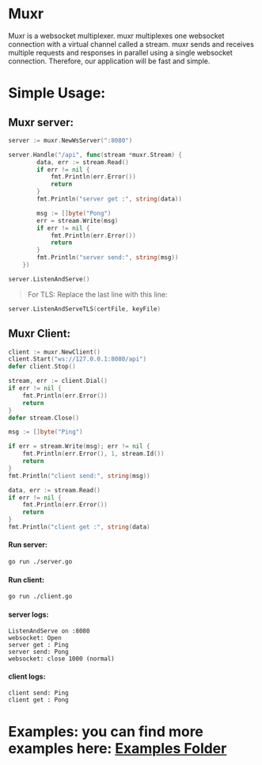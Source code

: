 # Muxr

Muxr is a websocket multiplexer. muxr multiplexes one websocket connection with a virtual channel called a stream. muxr sends and receives multiple requests and responses in parallel using a single websocket connection. Therefore, our application will be fast and simple.

# Simple Usage:

## Muxr server:

```go
server := muxr.NewWsServer(":8080")

server.Handle("/api", func(stream *muxr.Stream) {
        data, err := stream.Read()
        if err != nil {
            fmt.Println(err.Error())
            return
        }
        fmt.Println("server get :", string(data))

		msg := []byte("Pong")
        err = stream.Write(msg)
        if err != nil {
            fmt.Println(err.Error())
            return
        }
        fmt.Println("server send:", string(msg))
	})

server.ListenAndServe()
```
> For TLS: Replace the last line with this line:
```go
server.ListenAndServeTLS(certFile, keyFile)
```

## Muxr Client:

```go
client := muxr.NewClient()
client.Start("ws://127.0.0.1:8080/api")
defer client.Stop()

stream, err := client.Dial()
if err != nil {
    fmt.Println(err.Error())
    return
}
defer stream.Close()

msg := []byte("Ping")

if err = stream.Write(msg); err != nil {
    fmt.Println(err.Error(), 1, stream.Id())
    return
}
fmt.Println("client send:", string(msg))

data, err := stream.Read()
if err != nil {
	fmt.Println(err.Error())
	return
}
fmt.Println("client get :", string(data)
```

#### Run server:

```bash
go run ./server.go
```

#### Run client:

```bash
go run ./client.go
```

#### server logs:
```log
ListenAndServe on :8080
websocket: Open
server get : Ping
server send: Pong
websocket: close 1000 (normal)
```

#### client logs:
```log
client send: Ping
client get : Pong
```

# Examples: you can find more examples here: [Examples Folder](./example/)
